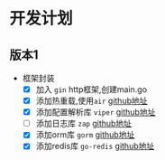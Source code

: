 # 开发计划

## 版本1

- 框架封装
  - [x] 加入 `gin` http框架,创建main.go
  - [x] 添加热重载,使用`air` [github地址](https://github.com/cosmtrek/air)
  - [x] 添加配置解析库 `viper` [github地址](https://github.com/spf13/viper) 
  - [ ] 添加日志库 `zap` [github地址](https://github.com/uber-go/zap)
  - [x] 添加orm库 `gorm` [github地址](https://github.com/go-gorm/gorm) 
  - [x] 添加redis库 `go-redis` [github地址](https://github.com/go-redis/redis)